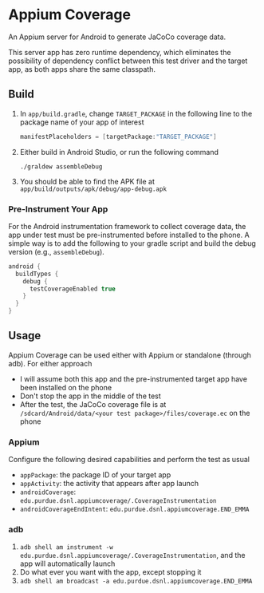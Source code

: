 # Appium Coverage

An Appium server for Android to generate JaCoCo coverage data.

This server app has zero runtime dependency, which eliminates the possibility of dependency conflict between this test driver and the target app, as both apps share the same classpath.

## Build

1. In `app/build.gradle`, change `TARGET_PACKAGE` in the following line to the package name of your app of interest

   ```groovy
   manifestPlaceholders = [targetPackage:"TARGET_PACKAGE"]
   ```

2. Either build in Android Studio, or run the following command

   ```shell
   ./graldew assembleDebug
   ```

3. You should be able to find the APK file at `app/build/outputs/apk/debug/app-debug.apk`

### Pre-Instrument Your App

For the Android instrumentation framework to collect coverage data, the app under test must be pre-instrumented before installed to the phone. A simple way is to add the following to your gradle script and build the debug version (e.g., `assembleDebug`).

```groovy
android {
  buildTypes {
    debug {
      testCoverageEnabled true
    }
  }
}
```

## Usage

Appium Coverage can be used either with Appium or standalone (through adb). For either approach

- I will assume both this app and the pre-instrumented target app have been installed on the phone
- Don't stop the app in the middle of the test
- After the test, the JaCoCo coverage file is at `/sdcard/Android/data/<your test package>/files/coverage.ec` on the phone

### Appium

Configure the following desired capabilities and perform the test as usual

- `appPackage`: the package ID of your target app
- `appActivity`: the activity that appears after app launch
- `androidCoverage`: `edu.purdue.dsnl.appiumcoverage/.CoverageInstrumentation`
- `androidCoverageEndIntent`: `edu.purdue.dsnl.appiumcoverage.END_EMMA`

### adb

1. `adb shell am instrument -w edu.purdue.dsnl.appiumcoverage/.CoverageInstrumentation`, and the app will automatically launch
2. Do what ever you want with the app, except stopping it
3. `adb shell am broadcast -a edu.purdue.dsnl.appiumcoverage.END_EMMA`

